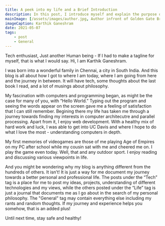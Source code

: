 ```yaml
---
title: A peek into my life and a Brief Introduction
description: In this post, I introduce myself and explain the purpose of this blog
mainImage: [/assets/images/author.jpg, Author infront of Golden Gate Bridge]
imageCaption: Karthik Ganeshram
date: 2021-05-07
tags: 
    - post
    - General
---
```


Tech enthusiast, Just another Human being - If I had to make a tagline for myself, that is what I would say. Hi, I am Karthik Ganeshram.

I was born into a wonderful family in Chennai, a city in South India. And this blog is all about how I got to where I am today, where I am going from here and the journey in between. It will have tech, some thoughts about the last book I read, and a lot of musings about philosophy.

My fascination with computers and programming began, as might be the case for many of you, with “Hello World.” Typing out the program and seeing the words appear on the screen gave me a feeling of satisfaction that I can still remember. Begining there my life has taken me through a journey towards finding my interests in computer architecutre and parallel processing. Apart from it, I enjoy web development. With a healthy mix of hard work and luck, I was able to get into UC Davis and where I hope to do what I love the most - understanding computers in depth.

My first memories of videogames are those of me playing Age of Empires on my PC after school while my cousin sat with me and cheered me on. I play the game even today. Well, that and any outdoor sport. I enjoy reading and discussing various viewpoints in life.

And you might be wondering why my blog is anything different from the hundreds of others. It isn’t! It is just a way for me document my journey towards a better personal and professional life. The posts under the “Tech” tag is a place for me to post my ideas, projects, understanding of different technologies and my views, while the others posted under the “Life” tag is just a journal that documents me as I go about in the search of my personal philosophy. The "General" tag may contain everything else including my rants and random thoughts. If my journey and experience helps you somehow, that is an added plus!

Until next time, stay safe and healthy!
